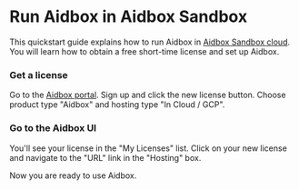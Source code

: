 # Run Aidbox in Aidbox Sandbox

This quickstart guide explains how to run Aidbox in [Aidbox Sandbox cloud](https://aidbox.app). You will learn how to obtain a free short-time license and set up Aidbox.

### Get a license

Go to the [Aidbox portal](https://aidbox.app). Sign up and click the new license button. Choose product type "Aidbox" and hosting type "In Cloud / GCP".

### Go to the Aidbox UI

You'll see your license in the "My Licenses" list. Click on your new license and navigate to the "URL" link in the "Hosting" box.

Now you are ready to use Aidbox.

